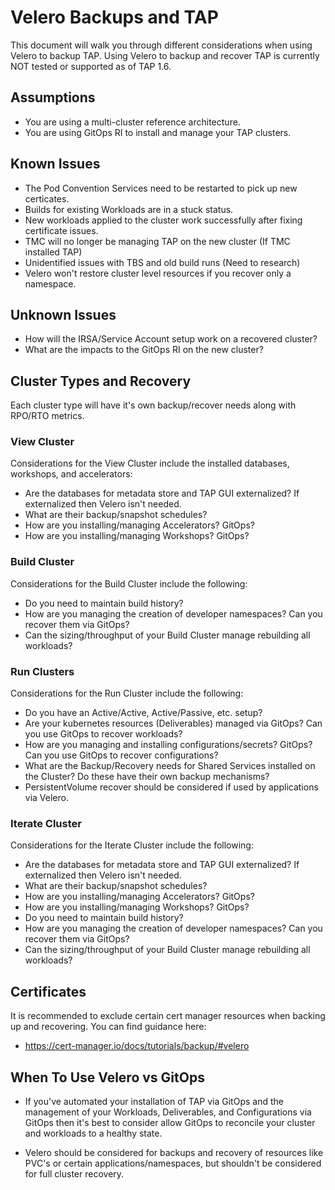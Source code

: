 # Velero Backups and TAP

This document will walk you through different considerations when using Velero to backup TAP. Using Velero to backup and recover TAP is currently NOT tested or supported as of TAP 1.6.

## Assumptions

* You are using a multi-cluster reference architecture.
* You are using GitOps RI to install and manage your TAP clusters.

## Known Issues

* The Pod Convention Services need to be restarted to pick up new certicates. 
* Builds for existing Workloads are in a stuck status.
* New workloads applied to the cluster work successfully after fixing certificate issues.
* TMC will no longer be managing TAP on the new cluster (If TMC installed TAP)
* Unidentified issues with TBS and old build runs (Need to research)
* Velero won't restore cluster level resources if you recover only a namespace.

## Unknown Issues

* How will the IRSA/Service Account setup work on a recovered cluster?
* What are the impacts to the GitOps RI on the new cluster?

## Cluster Types and Recovery

Each cluster type will have it's own backup/recover needs along with RPO/RTO metrics.

### View Cluster

Considerations for the View Cluster include the installed databases, workshops, and accelerators: 

* Are the databases for metadata store and TAP GUI externalized? If externalized then Velero isn't needed.
* What are their backup/snapshot schedules?
* How are you installing/managing Accelerators? GitOps?
* How are you installing/managing Workshops? GitOps?

### Build Cluster

Considerations for the Build Cluster include the following:

* Do you need to maintain build history?
* How are you managing the creation of developer namespaces? Can you recover them via GitOps?
* Can the sizing/throughput of your Build Cluster manage rebuilding all workloads?

### Run Clusters

Considerations for the Run Cluster include the following:

* Do you have an Active/Active, Active/Passive, etc. setup?
* Are your kubernetes resources (Deliverables) managed via GitOps? Can you use GitOps to recover workloads?
* How are you managing and installing configurations/secrets? GitOps? Can you use GitOps to recover configurations?
* What are the Backup/Recovery needs for Shared Services installed on the Cluster? Do these have their own backup mechanisms? 
* PersistentVolume recover should be considered if used by applications via Velero.

### Iterate Cluster

Considerations for the Iterate Cluster include the following:

* Are the databases for metadata store and TAP GUI externalized? If externalized then Velero isn't needed.
* What are their backup/snapshot schedules?
* How are you installing/managing Accelerators? GitOps?
* How are you installing/managing Workshops? GitOps?
* Do you need to maintain build history?
* How are you managing the creation of developer namespaces? Can you recover them via GitOps?
* Can the sizing/throughput of your Build Cluster manage rebuilding all workloads?


## Certificates

It is recommended to exclude certain cert manager resources when backing up and recovering. You can find guidance here:

* https://cert-manager.io/docs/tutorials/backup/#velero

## When To Use Velero vs GitOps

* If you've automated your installation of TAP via GitOps and the management of your Workloads, Deliverables, and Configurations via GitOps then it's best to consider allow GitOps to reconcile your cluster and workloads to a healthy state. 

* Velero should be considered for backups and recovery of resources like PVC's or certain applications/namespaces, but shouldn't be considered for full cluster recovery.


